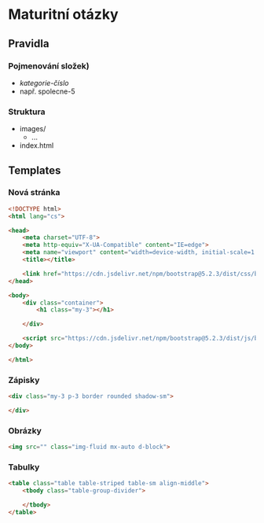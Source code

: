 # Maturitní otázky

## Pravidla

### Pojmenování složek)

- *kategorie*-*číslo*
- např. spolecne-5

### Struktura

- images/
    - ...
- index.html

## Templates

### Nová stránka

```HTML
<!DOCTYPE html>
<html lang="cs">

<head>
    <meta charset="UTF-8">
    <meta http-equiv="X-UA-Compatible" content="IE=edge">
    <meta name="viewport" content="width=device-width, initial-scale=1.0">
    <title></title>

    <link href="https://cdn.jsdelivr.net/npm/bootstrap@5.2.3/dist/css/bootstrap.min.css" rel="stylesheet" integrity="sha384-rbsA2VBKQhggwzxH7pPCaAqO46MgnOM80zW1RWuH61DGLwZJEdK2Kadq2F9CUG65" crossorigin="anonymous">
</head>

<body>
    <div class="container">
        <h1 class="my-3"></h1>

    </div>

    <script src="https://cdn.jsdelivr.net/npm/bootstrap@5.2.3/dist/js/bootstrap.bundle.min.js" integrity="sha384-kenU1KFdBIe4zVF0s0G1M5b4hcpxyD9F7jL+jjXkk+Q2h455rYXK/7HAuoJl+0I4" crossorigin="anonymous"></script>
</body>

</html>
```

### Zápisky
```HTML
<div class="my-3 p-3 border rounded shadow-sm">

</div>
```

### Obrázky

```HTML
<img src="" class="img-fluid mx-auto d-block">
```

### Tabulky

```HTML
<table class="table table-striped table-sm align-middle">
    <tbody class="table-group-divider">

    </tbody>
</table>
```

